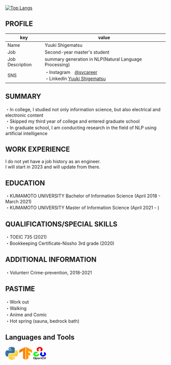 [![Top Langs](https://github-readme-stats.vercel.app/api/top-langs/?username=shigematsu10&layout=compact)](https://github.com/anuraghazra/github-readme-stats)

## PROFILE
| key | value |
|---- | ---- |
| Name | Yuuki Shigematsu |
| Job | Second-year master's student |
| Job Description | summary generation in NLP(Natural Language Processing) |
| SNS | ・Instagram　[@sycareer](https://www.instagram.com/sy.career/)<br>・LinkedIn   [Yuuki Shigematsu](https://www.linkedin.com/in/yuuki-shigematsu-ab5203223) |

## SUMMARY
・In college, I studied not only information science, but also electrical and electronic content\
・Skipped my third year of college and entered graduate school\
・In graduate school, I am conducting research in the field of NLP using artificial intelligence


## WORK EXPERIENCE
I do not yet have a job history as an engineer.\
I will start in 2023 and will update from there.

## EDUCATION
・KUMAMOTO UNIVERSITY Bachelor of Information Science (April 2018 - March 2021)\
・KUMAMOTO UNIVERSITY Master of Information Science (April 2021 - )

## QUALIFICATIONS/SPECIAL SKILLS
・TOEIC 735 (2021)\
・Bookkeeping Certificate-Nissho 3rd grade (2020)

## ADDITIONAL INFORMATION
・Volunterr Crime-prevention, 2018-2021

## PASTIME
・Work out\
・Walking\
・Anime and Comic\
・Hot spring (sauna, bedrock bath)

## Languages and Tools
<p align="left">
<a href="https://www.python.org/" target="_blank" rel="noopener">
<img src="./img/icons/python.svg" alt="python" width="40" height="40" /></a> 
<a href="https://www.tensorflow.org/" target="_blank" rel="noopener">
<img src="./img/icons/tensorflow.svg" alt="tensorflow" width="40" height="40" /></a> 
<a href="https://opencv.org/" target="_blank" rel="noopener">
<img src="./img/icons/opencv.svg" alt="opencv" width="40" height="40" /></a> 
</p>
